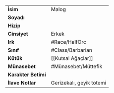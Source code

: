 |  |  |  
|---|---|  
| **İsim** | Malog|  
| **Soyadı** | |  
| **Hizip** | |  
| **Cinsiyet** | Erkek|  
| **Irk** | #Race/HalfOrc|  
| **Sınıf** | #Class/Barbarian|  
| **Kütük** | [[Kutsal Ağaçlar]]|  
| **Münasebet** | #Münasebet/Müttefik|  
| **Karakter Betimi** | |  
| **İlave Notlar** | Gerizekalı, geyik totemi|  
